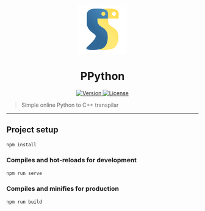 <p align="center">
	<a>
		<img width="128px" src="./public/ppython.svg?sanitize=true" alt="" />
		<h1 align="center">
			PPython
		</h1>
	</a>
</p>


<p align="center">
	<a href="https://github.com/ClarkThyLord/PPython/releases">
		<img src="https://img.shields.io/badge/Version-0.0.0-green.svg" alt="Version">
	</a>
	<a href="https://github.com/ClarkThyLord/PPython/blob/master/LICENSE">
		<img src="https://img.shields.io/badge/License-MIT-brightgreen.svg" alt="License">
	</a>
</p>

> Simple online Python to C++ transpilar

---

## Project setup
```
npm install
```

### Compiles and hot-reloads for development
```
npm run serve
```

### Compiles and minifies for production
```
npm run build
```
